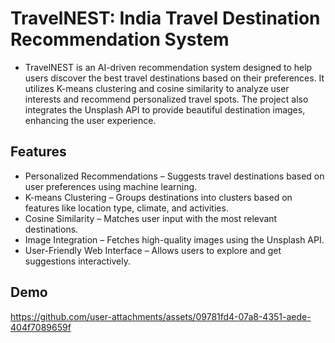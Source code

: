 # TravelNEST: India Travel Destination Recommendation System
- TravelNEST is an AI-driven recommendation system designed to help users discover the best travel destinations based on their preferences. It utilizes K-means clustering and cosine similarity to analyze user interests and recommend personalized travel spots. The project also integrates the Unsplash API to provide beautiful destination images, enhancing the user experience.
## Features
- Personalized Recommendations – Suggests travel destinations based on user preferences using machine learning.
- K-means Clustering – Groups destinations into clusters based on features like location type, climate, and activities.
- Cosine Similarity – Matches user input with the most relevant destinations.
- Image Integration – Fetches high-quality images using the Unsplash API.
- User-Friendly Web Interface – Allows users to explore and get suggestions interactively.
## Demo
https://github.com/user-attachments/assets/09781fd4-07a8-4351-aede-404f7089659f
